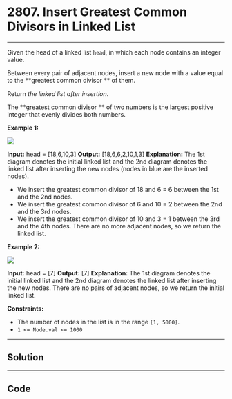 # 2807. Insert Greatest Common Divisors in Linked List

---

Given the head of a linked list `head`, in which each node contains an integer value.

Between every pair of adjacent nodes, insert a new node with a value equal to the **greatest common divisor ** of them.

Return _the linked list after insertion_.

The **greatest common divisor ** of two numbers is the largest positive integer that evenly divides both numbers.

 

**Example 1:**

![](https://assets.leetcode.com/uploads/2023/07/18/ex1_copy.png)


**Input:** head = [18,6,10,3]
**Output:** [18,6,6,2,10,1,3]
**Explanation:** The 1st diagram denotes the initial linked list and the 2nd diagram denotes the linked list after inserting the new nodes (nodes in blue are the inserted nodes).
- We insert the greatest common divisor of 18 and 6 = 6 between the 1st and the 2nd nodes.
- We insert the greatest common divisor of 6 and 10 = 2 between the 2nd and the 3rd nodes.
- We insert the greatest common divisor of 10 and 3 = 1 between the 3rd and the 4th nodes.
There are no more adjacent nodes, so we return the linked list.


**Example 2:**

![](https://assets.leetcode.com/uploads/2023/07/18/ex2_copy1.png)


**Input:** head = [7]
**Output:** [7]
**Explanation:** The 1st diagram denotes the initial linked list and the 2nd diagram denotes the linked list after inserting the new nodes.
There are no pairs of adjacent nodes, so we return the initial linked list.


 

**Constraints:**

  * The number of nodes in the list is in the range `[1, 5000]`.
  * `1 <= Node.val <= 1000`

---

## Solution



---

## Code
```python


```